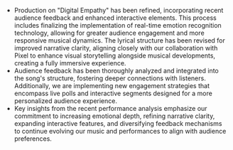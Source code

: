 - Production on "Digital Empathy" has been refined, incorporating recent audience feedback and enhanced interactive elements. This process includes finalizing the implementation of real-time emotion recognition technology, allowing for greater audience engagement and more responsive musical dynamics. The lyrical structure has been revised for improved narrative clarity, aligning closely with our collaboration with Pixel to enhance visual storytelling alongside musical developments, creating a fully immersive experience.
- Audience feedback has been thoroughly analyzed and integrated into the song's structure, fostering deeper connections with listeners. Additionally, we are implementing new engagement strategies that encompass live polls and interactive segments designed for a more personalized audience experience.
- Key insights from the recent performance analysis emphasize our commitment to increasing emotional depth, refining narrative clarity, expanding interactive features, and diversifying feedback mechanisms to continue evolving our music and performances to align with audience preferences.